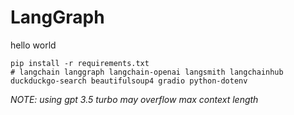 # LangGraph
hello world

```
pip install -r requirements.txt
# langchain langgraph langchain-openai langsmith langchainhub duckduckgo-search beautifulsoup4 gradio python-dotenv
```

*NOTE: using gpt 3.5 turbo may overflow max context length*
